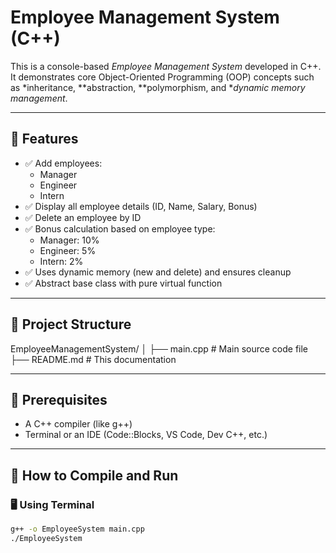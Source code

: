 # Employee Management System (C++)

This is a console-based *Employee Management System* developed in C++. It demonstrates core Object-Oriented Programming (OOP) concepts such as *inheritance, **abstraction, **polymorphism, and **dynamic memory management*.

---

## 📝 Features

- ✅ Add employees:
  - Manager
  - Engineer
  - Intern
- ✅ Display all employee details (ID, Name, Salary, Bonus)
- ✅ Delete an employee by ID
- ✅ Bonus calculation based on employee type:
  - Manager: 10%
  - Engineer: 5%
  - Intern: 2%
- ✅ Uses dynamic memory (new and delete) and ensures cleanup
- ✅ Abstract base class with pure virtual function

---

## 📂 Project Structure
EmployeeManagementSystem/
│
├── main.cpp          # Main source code file
├── README.md         # This documentation

---

## 🔧 Prerequisites

- A C++ compiler (like g++)
- Terminal or an IDE (Code::Blocks, VS Code, Dev C++, etc.)

---

## 🚀 How to Compile and Run

### 🖥 Using Terminal

```bash
g++ -o EmployeeSystem main.cpp
./EmployeeSystem